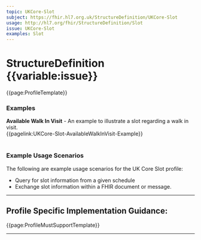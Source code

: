 ```yaml
---
topic: UKCore-Slot
subject: https://fhir.hl7.org.uk/StructureDefinition/UKCore-Slot
usage: http://hl7.org/fhir/StructureDefinition/Slot
issue: UKCore-Slot
examples: Slot
---
```

# StructureDefinition {{variable:issue}}

<nocheck>
{{page:ProfileTemplate}}

<div id="Examples" class="tabcontent">
  <h3>Examples</h3>
  <b>Available Walk In Visit</b> - An example to illustrate a slot regarding a walk in visit.
  <br>
  {{pagelink:UKCore-Slot-AvailableWalkInVisit-Example}}
  <br><br>
</div>
</nocheck>

<div id="ProfileGuidance">

### Example Usage Scenarios ###

The following are example usage scenarios for the UK Core Slot profile:
- Query for slot information from a given schedule
- Exchange slot information within a FHIR document or message.

<hr class="thickline">

## Profile Specific Implementation Guidance: ##

{{page:ProfileMustSupportTemplate}}

</div>

---